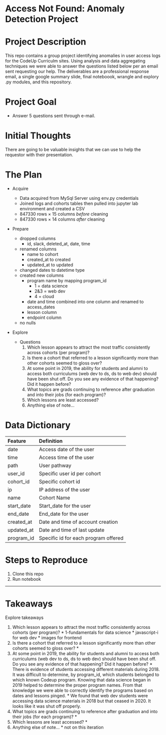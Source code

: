 # Access Not Found: Anomaly Detection Project

# Project Description

This repo contains a group project identifying anomalies in user access logs for the CodeUp Curriculm sites. Using analysis and data aggregating techniques we were able to answer the questions listed below per an email sent requesting our help. The deliverables are a professional response email, a single google summary slide, final noteboook, wrangle and explory .py modules, and this repository.

# Project Goal

* Answer 5 questions sent through e-mail.

# Initial Thoughts

There are going to be valuable insights that we can use to help the requestor with their presentation.

# The Plan

* Acquire
    * Data acquired from MySql Server using env.py credentials
    * Joined logs and cohorts tables then pulled into jupyter lab environment and created a CSV
    * 847330 rows × 15 columns *before* cleaning
    * 847330 rows × 14 columns *after* cleaning

* Prepare
    * dropped columns
        * id, slack, deleted_at, date, time
    * renamed columns
        * name to cohort
        * created_at to created
        * updated_at to updated
    * changed dates to datetime type
    * created new columns
        * program name by mapping program_id
            * 1 = data science
            * 2&3 = web dev
            * 4 = cloud
        * date and time combined into one column and renamed to access_dates
        * lesson column
        * endpoint column
    * no nulls

* Explore
    * Questions
        1. Which lesson appears to attract the most traffic consistently across cohorts (per program)?
        2. Is there a cohort that referred to a lesson significantly more than other cohorts seemed to gloss over?
        3. At some point in 2019, the ability for students and alumni to access both curriculums (web dev to ds, ds to web dev) should have been shut off. Do you see any evidence of that happening? Did it happen before?
        4. What topics are grads continuing to reference after graduation and into their jobs (for each program)?
        5. Which lessons are least accessed?
        6. Anything else of note...

# Data Dictionary  

| Feature | Definition|
|:--------|:-----------|
|date| Access date of the user|
|time| Access time of the user|
|path| User pathway|   
|user_id| Specific user id per cohort|    
|cohort_id| Specific cohort id|   
|ip| IP address of the user|
|name| Cohort Name|   
|start_date| Start_date for the user|
|end_date| End_date for the user|
|created_at| Date and time of account creation|
|updated_at| Date and time of last update|
|program_id| Specific id for each program offered|

# Steps to Reproduce
1. Clone this repo
2. Run notebook

---

# Takeaways

Explore takeaways 

 1. Which lesson appears to attract the most traffic consistently across cohorts (per program)?
        * 1-fundamentals for data science
        * javascript-i for web dev
        * images for frontend
2. Is there a cohort that referred to a lesson significantly more than other cohorts seemed to gloss over?
        * 
3. At some point in 2019, the ability for students and alumni to access both curriculums (web dev to ds, ds to web dev) should have been shut off. Do you see any evidence of that happening? Did it happen before?
        * There is evidence of students accessing different materials during 2018. It was difficult to determine, by program_id, which students belonged to which known Codeup program. Knowing that data science began in 2019 helped to determine the proper program names. From that knowledge we were able to correctly identify the programs based on dates and lessons pinged.
        * We found that web dev students were accessing data science materials in 2018 but that ceased in 2020. It looks like it was shut off properly.
4. What topics are grads continuing to reference after graduation and into their jobs (for each program)?
        * 
5. Which lessons are least accessed?
        * 
6. Anything else of note...
        * not on this iteration